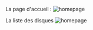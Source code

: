 La page d'accueil :
<img src="https://github.com/MiKL5/afpaDev/blob/4e5ad88b362220edfc8bcc94b87acef8c194e296/projets/record/docs/assets/index.png" alt="homepage" title="homepage" widht="1024 px" height="auto">

La liste des disques
<img src="https://github.com/MiKL5/afpaDev/blob/4e5ad88b362220edfc8bcc94b87acef8c194e296/projets/record/docs/assets/list.png" alt="homepage" title="homepage" widht="1024 px" height="auto">